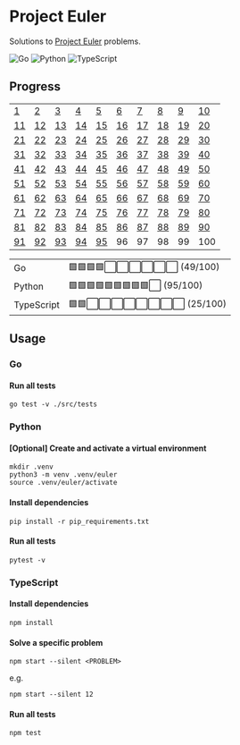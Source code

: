 # Project Euler

Solutions to [Project Euler](https://projecteuler.net) problems.

![Go](https://github.com/sunilbpandey/project-euler/actions/workflows/go.yml/badge.svg)
![Python](https://github.com/sunilbpandey/project-euler/actions/workflows/python.yml/badge.svg)
![TypeScript](https://github.com/sunilbpandey/project-euler/actions/workflows/typescript.yml/badge.svg)

## Progress

|               |               |               |               |               |               |               |               |               |               |
| ------------- | ------------- | ------------- | ------------- | ------------- | ------------- | ------------- | ------------- | ------------- | ------------- |
| [1](src/001)  | [2](src/002)  | [3](src/003)  | [4](src/004)  | [5](src/005)  | [6](src/006)  | [7](src/007)  | [8](src/008)  | [9](src/009)  | [10](src/010) |
| [11](src/011) | [12](src/012) | [13](src/013) | [14](src/014) | [15](src/015) | [16](src/016) | [17](src/017) | [18](src/018) | [19](src/019) | [20](src/020) |
| [21](src/021) | [22](src/022) | [23](src/023) | [24](src/024) | [25](src/025) | [26](src/026) | [27](src/027) | [28](src/028) | [29](src/029) | [30](src/030) |
| [31](src/031) | [32](src/032) | [33](src/033) | [34](src/034) | [35](src/035) | [36](src/036) | [37](src/037) | [38](src/038) | [39](src/039) | [40](src/040) |
| [41](src/041) | [42](src/042) | [43](src/043) | [44](src/044) | [45](src/045) | [46](src/046) | [47](src/047) | [48](src/048) | [49](src/049) | [50](src/050) |
| [51](src/051) | [52](src/052) | [53](src/053) | [54](src/054) | [55](src/055) | [56](src/056) | [57](src/057) | [58](src/058) | [59](src/059) | [60](src/060) |
| [61](src/061) | [62](src/062) | [63](src/063) | [64](src/064) | [65](src/065) | [66](src/066) | [67](src/067) | [68](src/068) | [69](src/069) | [70](src/070) |
| [71](src/071) | [72](src/072) | [73](src/073) | [74](src/074) | [75](src/075) | [76](src/076) | [77](src/077) | [78](src/078) | [79](src/079) | [80](src/080) |
| [81](src/081) | [82](src/082) | [83](src/083) | [84](src/084) | [85](src/085) | [86](src/086) | [87](src/087) | [88](src/088) | [89](src/089) | [90](src/090) |
| [91](src/091) | [92](src/092) | [93](src/093) | [94](src/094) | [95](src/095) | 96            | 97            | 98            | 99            | 100           |

|            |                                       |
| ---------- | ------------------------------------- |
| Go         | 🟩🟩🟩🟩⬜️⬜️⬜️⬜️⬜️⬜️ (49/100)   |
| Python     | 🟩🟩🟩🟩🟩🟩🟩🟩🟩⬜️ (95/100)        |
| TypeScript | 🟩🟩⬜️⬜️⬜️⬜️⬜️⬜️⬜️⬜️ (25/100) |

## Usage

### Go

#### Run all tests

```
go test -v ./src/tests
```

### Python

#### [Optional] Create and activate a virtual environment

```
mkdir .venv
python3 -m venv .venv/euler
source .venv/euler/activate
```

#### Install dependencies

```
pip install -r pip_requirements.txt
```

#### Run all tests

```
pytest -v
```

### TypeScript

#### Install dependencies

```
npm install
```

#### Solve a specific problem

```
npm start --silent <PROBLEM>
```

e.g.

```
npm start --silent 12
```

#### Run all tests

```
npm test
```
